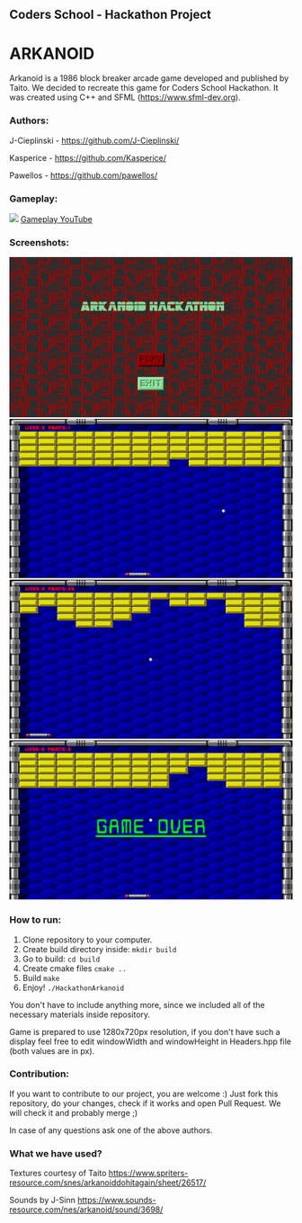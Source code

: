 ## Coders School - Hackathon Project
# ARKANOID
Arkanoid is a 1986 block breaker arcade game developed and published by Taito.
We decided to recreate this game for Coders School Hackathon. It was created using C++ and SFML (https://www.sfml-dev.org).

### Authors:
J-Cieplinski - https://github.com/J-Cieplinski/

Kasperice - https://github.com/Kasperice/

Pawellos - https://github.com/pawellos/

### Gameplay:
[![](http://img.youtube.com/vi/DLB1VKNwycI/0.jpg)](http://www.youtube.com/watch?v=DLB1VKNwycI "Gameplay on YouTube")
[Gameplay YouTube](https://youtu.be/DLB1VKNwycI)

### Screenshots:

![](screenshots/screen0.png)
![](screenshots/screen1.png)
![](screenshots/screen2.png)
![](screenshots/screen3.png)


### How to run:
1. Clone repository to your computer.
2. Create build directory inside:
   <code>mkdir build</code>
3. Go to build:
   <code>cd build</code>
4. Create cmake files
   <code>cmake ..</code>
5. Build
   <code>make</code>
6. Enjoy!
   <code>./HackathonArkanoid</code>

You don't have to include anything more, since we included all of the necessary materials inside repository.

Game is prepared to use 1280x720px resolution, if you don't have such a display feel free to edit windowWidth and windowHeight in Headers.hpp file (both values are in px).

### Contribution:
If you want to contribute to our project, you are welcome :) 
Just fork this repository, do your changes, check if it works and open Pull Request. We will check it and probably merge ;)

In case of any questions ask one of the above authors.


### What we have used?
Textures courtesy of Taito
https://www.spriters-resource.com/snes/arkanoiddohitagain/sheet/26517/


Sounds by J-Sinn
https://www.sounds-resource.com/nes/arkanoid/sound/3698/
